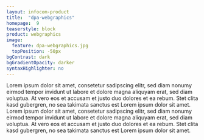 ```yaml
---
layout: infocom-product
title:  "dpa-webgraphics"
homepage:  9
teaserstyle: block
product: webgraphics
image:
  feature: dpa-webgraphics.jpg
  topPosition: -50px
bgContrast: dark
bgGradientOpacity: darker
syntaxHighlighter: no
---
```

Lorem ipsum dolor sit amet, consetetur sadipscing elitr, sed diam nonumy eirmod tempor invidunt ut labore et dolore magna aliquyam erat, sed diam voluptua. At vero eos et accusam et justo duo dolores et ea rebum. Stet clita kasd gubergren, no sea takimata sanctus est Lorem ipsum dolor sit amet. Lorem ipsum dolor sit amet, consetetur sadipscing elitr, sed diam nonumy eirmod tempor invidunt ut labore et dolore magna aliquyam erat, sed diam voluptua. At vero eos et accusam et justo duo dolores et ea rebum. Stet clita kasd gubergren, no sea takimata sanctus est Lorem ipsum dolor sit amet.
